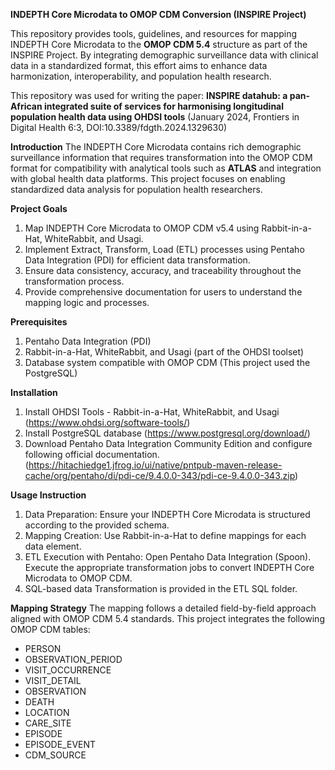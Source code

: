 **INDEPTH Core Microdata to OMOP CDM Conversion (INSPIRE Project)**

This repository provides tools, guidelines, and resources for mapping INDEPTH Core Microdata to the **OMOP CDM 5.4** structure as part of the INSPIRE Project. By integrating demographic surveillance data with clinical data in a standardized format, this effort aims to enhance data harmonization, interoperability, and population health research.

This repository was used for writing the paper:
**INSPIRE datahub: a pan-African integrated suite of services for harmonising longitudinal population health data using OHDSI tools**
(January 2024, Frontiers in Digital Health 6:3, DOI:10.3389/fdgth.2024.1329630)

**Introduction**
The INDEPTH Core Microdata contains rich demographic surveillance information that requires transformation into the OMOP CDM format for compatibility with analytical tools such as **ATLAS** and integration with global health data platforms. This project focuses on enabling standardized data analysis for population health researchers.

**Project Goals**

1) Map INDEPTH Core Microdata to OMOP CDM v5.4 using Rabbit-in-a-Hat, WhiteRabbit, and Usagi.
2) Implement Extract, Transform, Load (ETL) processes using Pentaho Data Integration (PDI) for efficient data transformation.
3) Ensure data consistency, accuracy, and traceability throughout the transformation process.
4) Provide comprehensive documentation for users to understand the mapping logic and processes.

**Prerequisites**

1) Pentaho Data Integration (PDI)
2) Rabbit-in-a-Hat, WhiteRabbit, and Usagi (part of the OHDSI toolset)
3) Database system compatible with OMOP CDM (This project used the PostgreSQL)

**Installation**

1) Install OHDSI Tools - Rabbit-in-a-Hat, WhiteRabbit, and Usagi (https://www.ohdsi.org/software-tools/)
2) Install PostgreSQL database (https://www.postgresql.org/download/)
3) Download Pentaho Data Integration Community Edition and configure following official documentation. (https://hitachiedge1.jfrog.io/ui/native/pntpub-maven-release-cache/org/pentaho/di/pdi-ce/9.4.0.0-343/pdi-ce-9.4.0.0-343.zip)

**Usage Instruction**

1) Data Preparation: Ensure your INDEPTH Core Microdata is structured according to the provided schema.
2) Mapping Creation: Use Rabbit-in-a-Hat to define mappings for each data element.
3) ETL Execution with Pentaho:
  Open Pentaho Data Integration (Spoon).
  Execute the appropriate transformation jobs to convert INDEPTH Core Microdata to OMOP CDM.
4) SQL-based data Transformation is provided in the ETL SQL folder.

**Mapping Strategy**
The mapping follows a detailed field-by-field approach aligned with OMOP CDM 5.4 standards. This project integrates the following OMOP CDM tables:

- PERSON
- OBSERVATION_PERIOD
- VISIT_OCCURRENCE
- VISIT_DETAIL
- OBSERVATION
- DEATH
- LOCATION
- CARE_SITE
- EPISODE
- EPISODE_EVENT
- CDM_SOURCE

